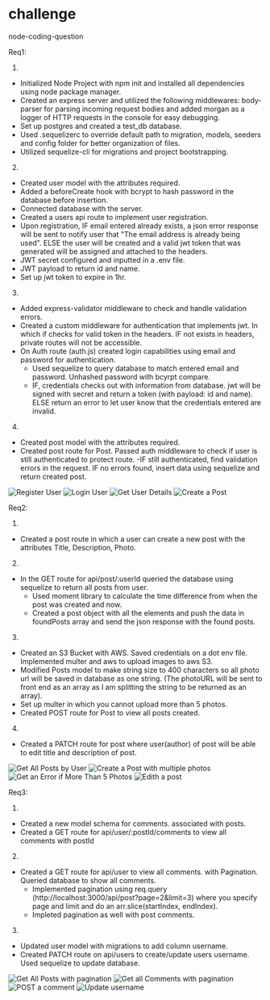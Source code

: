 # challenge

node-coding-question

Req1:

1.

- Initialized Node Project with npm init and installed all dependencies using node package manager.
- Created an express server and utilized the following middlewares: body-parser for parsing incoming request bodies and added morgan as a logger of HTTP requests in the console for easy debugging.
- Set up postgres and created a test_db database.
- Used .sequelizerc to override default path to migration, models, seeders and config folder for better organization of files.
- Utilized sequelize-cli for migrations and project bootstrapping.

2.

- Created user model with the attributes required.
- Added a beforeCreate hook with bcrypt to hash password in the database before insertion.
- Connected database with the server.
- Created a users api route to implement user registration.
- Upon registration, IF email entered already exists, a json error response will be sent to notify user that "The email address is already being used". ELSE the user will be created and a valid jwt token that was generated will be assigned and attached to the headers.
- JWT secret configured and inputted in a .env file.
- JWT payload to return id and name.
- Set up jwt token to expire in 1hr.

3.

- Added express-validator middleware to check and handle validation errors.
- Created a custom middleware for authentication that implements jwt. In which if checks for valid token in the headers. IF not exists in headers, private routes will not be accessible.
- On Auth route (auth.js) created login capabilities using email and password for authentication.
  - Used sequelize to query database to match entered email and password. Unhashed password with bcyrpt compare.
  - IF, credentials checks out with information from database. jwt will be signed with secret and return a token (with payload: id and name). ELSE return an error to let user know that the credentials entered are invalid.

4.

- Created post model with the attributes required.
- Created post route for Post. Passed auth middleware to check if user is still authenticated to protect route.
  -IF still authenticated, find validation errors in the request. IF no errors found, insert data using sequelize and return
  created post.

![Register User](https://github.com/hayreenfly/coding-challenge/blob/master/SCREENSHOTS-FOR-API-CALLS/POST-register-user.png?raw=true)
![Login User](https://github.com/hayreenfly/coding-challenge/blob/master/SCREENSHOTS-FOR-API-CALLS/POST-login-user.png?raw=true)
![Get User Details](https://github.com/hayreenfly/coding-challenge/blob/master/SCREENSHOTS-FOR-API-CALLS/GET-get-user-details.png?raw=true)
![Create a Post](https://github.com/hayreenfly/coding-challenge/blob/master/SCREENSHOTS-FOR-API-CALLS/POST-create-post.png?raw=true)

Req2:

1.

- Created a post route in which a user can create a new post with the attributes Title, Description, Photo.

2.

- In the GET route for api/post/:userId queried the database using sequelize to return all posts from user.
  - Used moment library to calculate the time difference from when the post was created and now.
  - Created a post object with all the elements and push the data in foundPosts array and send the json response with the found posts.

3.

- Created an S3 Bucket with AWS. Saved credentials on a dot env file. Implemented multer and aws to upload images to aws S3. 
- Modified Posts model to make string size to 400 characters so all photo url will be saved in database as one string. (The photoURL will be sent to front end as an array as I am splitting the string to be returned as an array).
- Set up multer in which you cannot upload more than 5 photos.
- Created POST route for Post to view all posts created.

4.
- Created a PATCH route for post where user(author) of post will be able to edit title and description of post.

![Get All Posts by User](https://github.com/hayreenfly/coding-challenge/blob/req2/SCREENSHOTS-FOR-API-CALLS/GET-all-posts-by-userId.png?raw=true)
![Create a Post with multiple photos](https://github.com/hayreenfly/coding-challenge/blob/req2/SCREENSHOTS-FOR-API-CALLS/POST-post-with-multiple-photos.png?raw=true)
![Get an Error if More Than 5 Photos](https://github.com/hayreenfly/coding-challenge/blob/req2/SCREENSHOTS-FOR-API-CALLS/POST-post-error-more-than-5.png?raw=true)
![Edith a post](https://github.com/hayreenfly/coding-challenge/blob/req2/SCREENSHOTS-FOR-API-CALLS/POST-edit-post.png?raw=true)


Req3:

1.

- Created a new model schema for comments. associated with posts.
- Created a GET route for api/user/:postId/comments to view all comments with postId

2.
- Created a GET route for api/user to view all comments. with Pagination. Queried database to show all comments.
  - Implemented pagination using req.query (http://localhost:3000/api/post?page=2&limit=3) where you specify page and limit and do an arr.slice(startIndex, endIndex).
  - Impleted pagination as well with post comments.

3.
- Updated user model with migrations to add column username.
- Created PATCH route on api/users to create/update users username. Used sequelize to update database.

![Get All Posts with pagination](https://github.com/hayreenfly/coding-challenge/blob/req3/SCREENSHOTS-FOR-API-CALLS/GET-all-comments-pagination.png?raw=true)
![Get all Comments with pagination](https://github.com/hayreenfly/coding-challenge/blob/req3/SCREENSHOTS-FOR-API-CALLS/GET-all-comments-pagination.png?raw=true)
![POST a comment](https://github.com/hayreenfly/coding-challenge/blob/req3/SCREENSHOTS-FOR-API-CALLS/POST-comment-post.png?raw=true)
![Update username](https://github.com/hayreenfly/coding-challenge/blob/req3/SCREENSHOTS-FOR-API-CALLS/UPDATE-username.png?raw=true)
